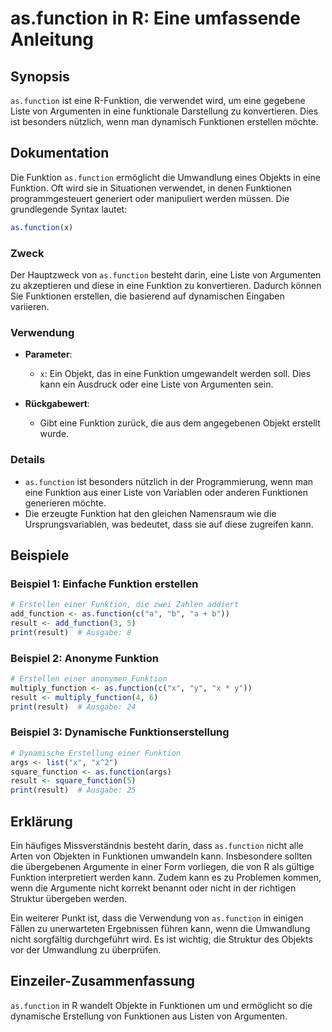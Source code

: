 <!--
Meta Description: # as.function in R: Eine umfassende Anleitung ## Synopsis `as.function` ist eine R-Funktion, die verwendet wird, um eine gegebene Liste von Argumenten...
Meta Keywords: die, funktion, function, eine, von
-->

# as.function in R: Eine umfassende Anleitung

## Synopsis
`as.function` ist eine R-Funktion, die verwendet wird, um eine gegebene Liste von Argumenten in eine funktionale Darstellung zu konvertieren. Dies ist besonders nützlich, wenn man dynamisch Funktionen erstellen möchte.

## Dokumentation
Die Funktion `as.function` ermöglicht die Umwandlung eines Objekts in eine Funktion. Oft wird sie in Situationen verwendet, in denen Funktionen programmgesteuert generiert oder manipuliert werden müssen. Die grundlegende Syntax lautet:

```R
as.function(x)
```

### Zweck
Der Hauptzweck von `as.function` besteht darin, eine Liste von Argumenten zu akzeptieren und diese in eine Funktion zu konvertieren. Dadurch können Sie Funktionen erstellen, die basierend auf dynamischen Eingaben variieren.

### Verwendung
- **Parameter**: 
  - `x`: Ein Objekt, das in eine Funktion umgewandelt werden soll. Dies kann ein Ausdruck oder eine Liste von Argumenten sein.
  
- **Rückgabewert**: 
  - Gibt eine Funktion zurück, die aus dem angegebenen Objekt erstellt wurde.

### Details
- `as.function` ist besonders nützlich in der Programmierung, wenn man eine Funktion aus einer Liste von Variablen oder anderen Funktionen generieren möchte.
- Die erzeugte Funktion hat den gleichen Namensraum wie die Ursprungsvariablen, was bedeutet, dass sie auf diese zugreifen kann.

## Beispiele

### Beispiel 1: Einfache Funktion erstellen
```R
# Erstellen einer Funktion, die zwei Zahlen addiert
add_function <- as.function(c("a", "b", "a + b"))
result <- add_function(3, 5)
print(result)  # Ausgabe: 8
```

### Beispiel 2: Anonyme Funktion
```R
# Erstellen einer anonymen Funktion
multiply_function <- as.function(c("x", "y", "x * y"))
result <- multiply_function(4, 6)
print(result)  # Ausgabe: 24
```

### Beispiel 3: Dynamische Funktionserstellung
```R
# Dynamische Erstellung einer Funktion
args <- list("x", "x^2")
square_function <- as.function(args)
result <- square_function(5)
print(result)  # Ausgabe: 25
```

## Erklärung
Ein häufiges Missverständnis besteht darin, dass `as.function` nicht alle Arten von Objekten in Funktionen umwandeln kann. Insbesondere sollten die übergebenen Argumente in einer Form vorliegen, die von R als gültige Funktion interpretiert werden kann. Zudem kann es zu Problemen kommen, wenn die Argumente nicht korrekt benannt oder nicht in der richtigen Struktur übergeben werden.

Ein weiterer Punkt ist, dass die Verwendung von `as.function` in einigen Fällen zu unerwarteten Ergebnissen führen kann, wenn die Umwandlung nicht sorgfältig durchgeführt wird. Es ist wichtig, die Struktur des Objekts vor der Umwandlung zu überprüfen.

## Einzeiler-Zusammenfassung
`as.function` in R wandelt Objekte in Funktionen um und ermöglicht so die dynamische Erstellung von Funktionen aus Listen von Argumenten.